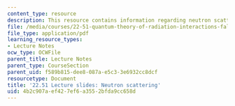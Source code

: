 ```yaml
---
content_type: resource
description: This resource contains information regarding neutron scattering.
file: /media/courses/22-51-quantum-theory-of-radiation-interactions-fall-2012/4b2c907aef427ef6a3552bfda9cc658d_MIT22_51F12_neutron.pdf
file_type: application/pdf
learning_resource_types:
- Lecture Notes
ocw_type: OCWFile
parent_title: Lecture Notes
parent_type: CourseSection
parent_uid: f589b815-dee8-087a-e5c3-3e6932cc8dcf
resourcetype: Document
title: '22.51 Lecture slides: Neutron scattering'
uid: 4b2c907a-ef42-7ef6-a355-2bfda9cc658d
---
```

